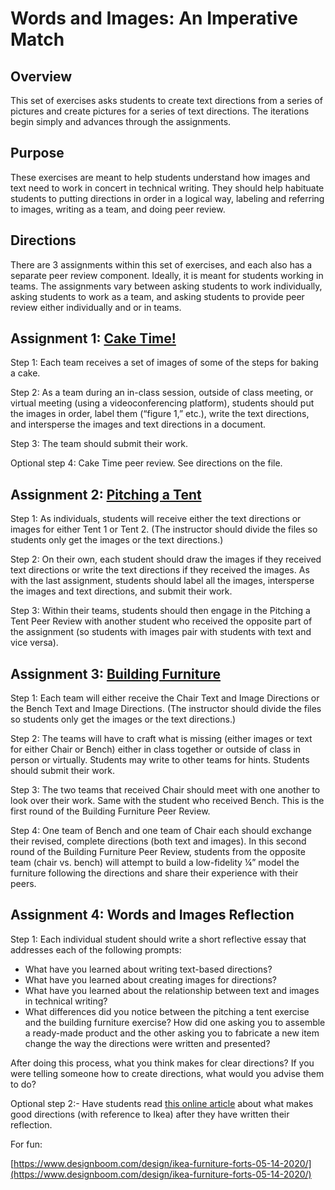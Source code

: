 # Words and Images: An Imperative Match

## Overview

This set of exercises asks students to create text directions from a series of pictures and create pictures for a series of text directions. The iterations begin simply and advances through the assignments.

## Purpose

These exercises are meant to help students understand how images and text need to work in concert in technical writing. They should help habituate students to putting directions in order in a logical way, labeling and referring to images, writing as a team, and doing peer review.

## Directions

There are 3 assignments within this set of exercises, and each also has a separate peer review component. Ideally, it is meant for students working in teams. The assignments vary between asking students to work individually, asking students to work as a team, and asking students to provide peer review either individually and or in teams.

## Assignment 1: [Cake Time!](caketime.md)

Step 1: Each team receives a set of images of some of the steps for baking a cake.

Step 2: As a team during an in-class session, outside of class meeting, or virtual meeting (using a videoconferencing platform), students should put the images in order, label them (“figure 1,” etc.), write the text directions, and intersperse the images and text directions in a document.

Step 3: The team should submit their work.

Optional step 4: Cake Time peer review. See directions on the file.

## Assignment 2: [Pitching a Tent](pitchingtent.md)

Step 1: As individuals, students will receive either the text directions or images for either Tent 1 or Tent 2. (The instructor should divide the files so students only get the images or the text directions.)

Step 2: On their own, each student should draw the images if they received text directions or write the text directions if they received the images. As with the last assignment, students should label all the images, intersperse the images and text directions, and submit their work.

Step 3: Within their teams, students should then engage in the Pitching a Tent Peer Review with another student who received the opposite part of the assignment (so students with images pair with students with text and vice versa).

## Assignment 3: [Building Furniture](buildingfurniture.md)

Step 1: Each team will either receive the Chair Text and Image Directions or the Bench Text and Image Directions. (The instructor should divide the files so students only get the images or the text directions.)

Step 2: The teams will have to craft what is missing (either images or text for either Chair or Bench) either in class together or outside of class in person or virtually. Students may write to other teams for hints. Students should submit their work.

Step 3: The two teams that received Chair should meet with one another to look over their work. Same with the student who received Bench. This is the first round of the Building Furniture Peer Review.

Step 4: One team of Bench and one team of Chair each should exchange their revised, complete directions (both text and images). In this second round of the Building Furniture Peer Review, students from the opposite team (chair vs. bench) will attempt to build a low-fidelity ¼” model the furniture following the directions and share their experience with their peers.

## Assignment 4: Words and Images Reflection

Step 1: Each individual student should write a short reflective essay that addresses each of the following prompts:

- What have you learned about writing text-based directions?
- What have you learned about creating images for directions?
- What have you learned about the relationship between text and images in technical writing?
- What differences did you notice between the pitching a tent exercise and the building furniture exercise? How did one asking you to assemble a ready-made product and the other asking you to fabricate a new item change the way the directions were written and presented?

After doing this process, what you think makes for clear directions? If you were telling someone how to create directions, what would you advise them to do?

Optional step 2:- Have students read [this online article](https://instrktiv.com/en/ikea-manual/) about what makes good directions (with reference to Ikea) after they have written their reflection.

For fun:

[https://www.designboom.com/design/ikea-furniture-forts-05-14-2020/](https://www.designboom.com/design/ikea-furniture-forts-05-14-2020/)

